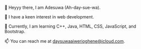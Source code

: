 👋 Heyyy there, I am Adesuwa (Ah-day-sue-wa).

👀 I have a keen interest in web development.

🌱 Currently, I am learning C++, Java, HTML, CSS, JavaScript, and Bootstrap.

📫 You can reach me at daysuwaaiwerioghene@icloud.com.



<!---
Aiwerioghene/Aiwerioghene is a ✨ special ✨ repository because its `README.md` (this file) appears on your GitHub profile.
You can click the Preview link to take a look at your changes.
--->

